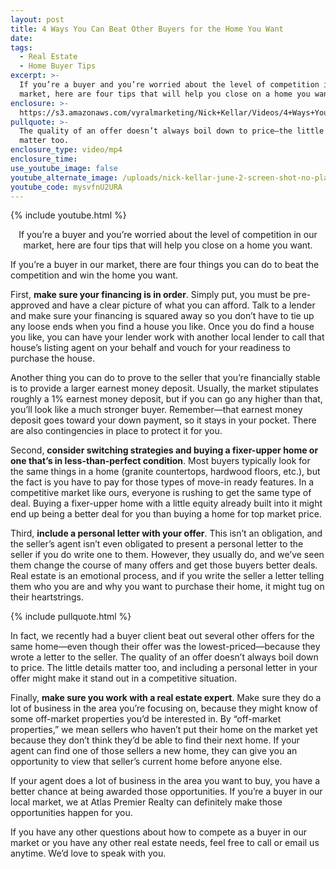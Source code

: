 ```yaml
---
layout: post
title: 4 Ways You Can Beat Other Buyers for the Home You Want
date:
tags:
  - Real Estate
  - Home Buyer Tips
excerpt: >-
  If you’re a buyer and you’re worried about the level of competition in our
  market, here are four tips that will help you close on a home you want.
enclosure: >-
  https://s3.amazonaws.com/vyralmarketing/Nick+Kellar/Videos/4+Ways+You+Can+Beat+Other+Buyers+for+the+Home+You+Want.mp4
pullquote: >-
  The quality of an offer doesn’t always boil down to price—the little details
  matter too.
enclosure_type: video/mp4
enclosure_time:
use_youtube_image: false
youtube_alternate_image: /uploads/nick-kellar-june-2-screen-shot-no-play.jpg
youtube_code: mysvfnU2URA
---
```


{% include youtube.html %}

<center>If you’re a buyer and you’re worried about the level of competition in our market, here are four tips that will help you close on a home you want.</center>

If you’re a buyer in our market, there are four things you can do to beat the competition and win the home you want.

First, **make sure your financing is in order**. Simply put, you must be pre-approved and have a clear picture of what you can afford. Talk to a lender and make sure your financing is squared away so you don’t have to tie up any loose ends when you find a house you like. Once you do find a house you like, you can have your lender work with another local lender to call that house’s listing agent on your behalf and vouch for your readiness to purchase the house.

Another thing you can do to prove to the seller that you’re financially stable is to provide a larger earnest money deposit. Usually, the market stipulates roughly a 1% earnest money deposit, but if you can go any higher than that, you’ll look like a much stronger buyer. Remember—that earnest money deposit goes toward your down payment, so it stays in your pocket. There are also contingencies in place to protect it for you.

Second, **consider switching strategies and buying a fixer-upper home or one that’s in less-than-perfect condition**. Most buyers typically look for the same things in a home (granite countertops, hardwood floors, etc.), but the fact is you have to pay for those types of move-in ready features. In a competitive market like ours, everyone is rushing to get the same type of deal. Buying a fixer-upper home with a little equity already built into it might end up being a better deal for you than buying a home for top market price.

Third, **include a personal letter with your offer**. This isn’t an obligation, and the seller’s agent isn’t even obligated to present a personal letter to the seller if you do write one to them. However, they usually do, and we’ve seen them change the course of many offers and get those buyers better deals. Real estate is an emotional process, and if you write the seller a letter telling them who you are and why you want to purchase their home, it might tug on their heartstrings.

{% include pullquote.html %}

In fact, we recently had a buyer client beat out several other offers for the same home—even though their offer was the lowest-priced—because they wrote a letter to the seller. The quality of an offer doesn’t always boil down to price. The little details matter too, and including a personal letter in your offer might make it stand out in a competitive situation.

Finally, **make sure you work with a real estate expert**. Make sure they do a lot of business in the area you’re focusing on, because they might know of some off-market properties you’d be interested in. By “off-market properties,” we mean sellers who haven’t put their home on the market yet because they don’t think they’d be able to find their next home. If your agent can find one of those sellers a new home, they can give you an opportunity to view that seller’s current home before anyone else.

If your agent does a lot of business in the area you want to buy, you have a better chance at being awarded those opportunities. If you’re a buyer in our local market, we at Atlas Premier Realty can definitely make those opportunities happen for you.

If you have any other questions about how to compete as a buyer in our market or you have any other real estate needs, feel free to call or email us anytime. We’d love to speak with you.